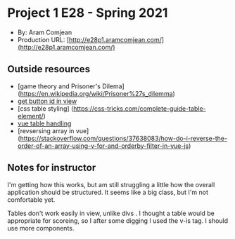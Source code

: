 # Project 1 E28 - Spring 2021
+ By: Aram Comjean
+ Production URL:  [http://e28p1.aramcomjean.com/](http://e28p1.aramcomjean.com/)


## Outside resources

+ [game theory and Prisoner's Dilema] (https://en.wikipedia.org/wiki/Prisoner%27s_dilemma)
+ [get button id in view](https://stackoverflow.com/questions/45978055/how-to-get-the-value-of-button-when-clicked-using-vue-js)
+ [css table styling] (https://css-tricks.com/complete-guide-table-element/)
+ [vue table handling](https://v3.vuejs.org/guide/component-basics.html#dom-template-parsing-caveats)
+ [revsersing array in vue] (https://stackoverflow.com/questions/37638083/how-do-i-reverse-the-order-of-an-array-using-v-for-and-orderby-filter-in-vue-js)


## Notes for instructor
I'm getting how this works, but am still struggling a little how the overall application should be structured. It seems like a big class, but I'm not comfortable
yet.

Tables don't work easily in view, unlike divs .  I thought a table would be appropriate for scoreing, so I after some digging I used the v-is tag.
I should use more components. 
